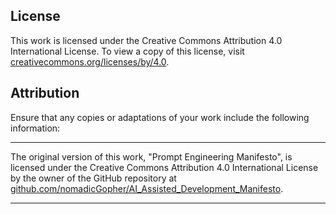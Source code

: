 ## License
This work is licensed under the Creative Commons Attribution 4.0 International License. To view a copy of this license, visit [creativecommons.org/licenses/by/4.0](https://creativecommons.org/licenses/by/4.0).

## Attribution
Ensure that any copies or adaptations of your work include the following information:

---

The original version of this work, "Prompt Engineering Manifesto", is licensed under the Creative Commons Attribution 4.0 International License by the owner of the GitHub repository at [github.com/nomadicGopher/AI_Assisted_Development_Manifesto](https://github.com/nomadicGopher/AI_Assisted_Development_Manifesto).

---
